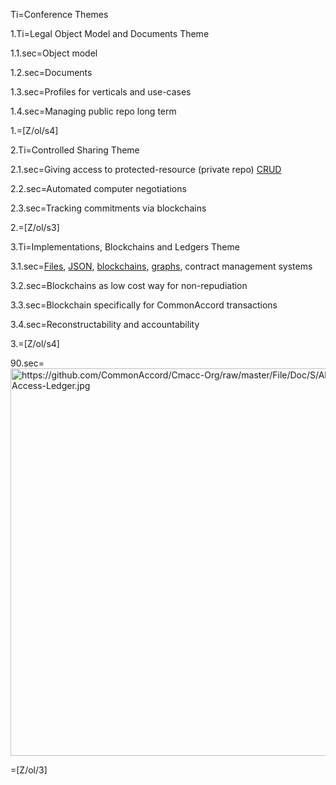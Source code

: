 Ti=Conference Themes

1.Ti=Legal Object Model and Documents Theme

1.1.sec=Object model

1.2.sec=Documents

1.3.sec=Profiles for verticals and use-cases

1.4.sec=Managing public repo long term

1.=[Z/ol/s4]

2.Ti=Controlled Sharing Theme

2.1.sec=Giving access to protected-resource (private repo) <a href="index.php?action=doc&file=S/About/Conference/Stack/CRUD_0.md">CRUD</a>

2.2.sec=Automated computer negotiations

2.3.sec=Tracking commitments via blockchains

2.=[Z/ol/s3]

3.Ti=Implementations, Blockchains and Ledgers Theme

3.1.sec=<a href="http://www.commonaccord.org/index.php?action=doc&file=S/About/Conference/Stack/Cmacc_0.md">Files</a>, <a href="index.php?action=json&file=Dx/Acme/01-AngelRound/01-SAFE-Robinson_v0.md">JSON</a>, <a href="index.php?action=doc&file=S/Sandbox/Blockchain/TransactionRecordQw3rty02.md">blockchains</a>, <a href="http://neo4j.com/graphgist/github-HazardJ%2Fgists%2F%2FDoc_Source_Graph.adoc/">graphs</a>, contract management systems

3.2.sec=Blockchains as low cost way for non-repudiation

3.3.sec=Blockchain specifically for CommonAccord transactions

3.4.sec=Reconstructability and accountability

3.=[Z/ol/s4]

90.sec=<img src="https://github.com/CommonAccord/Cmacc-Org/raw/master/File/Doc/S/About/Conference/Flyer/Cmacc-Access-Ledger.jpg" alt="https://github.com/CommonAccord/Cmacc-Org/raw/master/File/Doc/S/About/Conference/Flyer/Cmacc-Access-Ledger.jpg" height="620" width="720">

=[Z/ol/3]